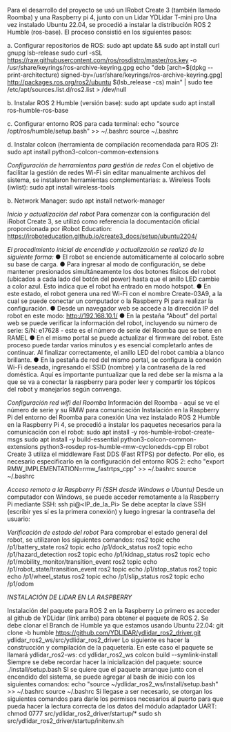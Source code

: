 Para el desarrollo del proyecto se usó un IRobot Create 3 (también llamado Roomba) y una Raspberry pi 4, junto con un Lidar YDLidar T-mini pro
Una vez instalado Ubuntu 22.04, se procedió a instalar la distribución ROS 2 Humble
(ros-base). El proceso consistió en los siguientes pasos:

a. Configurar repositorios de ROS:
sudo apt update && sudo apt install curl gnupg lsb-release
sudo curl -sSL https://raw.githubusercontent.com/ros/rosdistro/master/ros.key -o /usr/share/keyrings/ros-archive-keyring.gpg
echo "deb [arch=$(dpkg --print-architecture) signed-by=/usr/share/keyrings/ros-archive-keyring.gpg] http://packages.ros.org/ros2/ubuntu
$(lsb_release -cs) main" | sudo tee /etc/apt/sources.list.d/ros2.list > /dev/null

b. Instalar ROS 2 Humble (versión base):
sudo apt update
sudo apt install ros-humble-ros-base

c. Configurar entorno ROS para cada terminal:
echo "source /opt/ros/humble/setup.bash" >> ~/.bashrc
source ~/.bashrc

d. Instalar colcon (herramienta de compilación recomendada para ROS 2):
sudo apt install python3-colcon-common-extensions

*Configuración de herramientas para gestión de redes*
Con el objetivo de facilitar la gestión de redes Wi-Fi sin editar manualmente archivos del
sistema, se instalaron herramientas complementarias:
a. Wireless Tools (iwlist):
sudo apt install wireless-tools

b. Network Manager:
sudo apt install network-manager

*Inicio y actualización del robot*
Para comenzar con la configuración del iRobot Create 3, se utilizó como referencia la documentación oficial proporcionada por iRobot Education:
https://iroboteducation.github.io/create3_docs/setup/ubuntu2204/

*El procedimiento inicial de encendido y actualización se realizó de la siguiente forma:*
● El robot se enciende automáticamente al colocarlo sobre su base de carga.
● Para ingresar al modo de configuración, se debe mantener presionados
simultáneamente los dos botones físicos del robot (ubicados a cada lado del botón del
power) hasta que el anillo LED cambie a color azul. Esto indica que el robot ha entrado
en modo hotspot.
● En este estado, el robot genera una red Wi-Fi con el nombre Create-03A9, a la cual se
puede conectar un computador o la Raspberry Pi para realizar la configuración.
● Desde un navegador web se accede a la dirección IP del robot en este modo:
http://192.168.10.1/
● En la pestaña “About” del portal web se puede verificar la información del robot,
incluyendo su número de serie:
S/N: e17628 - este es el número de serie del Roomba que se tiene en RAMEL
● En el mismo portal se puede actualizar el firmware del robot. Este proceso puede tardar
varios minutos y es esencial completarlo antes de continuar. Al finalizar correctamente,
el anillo LED del robot cambia a blanco brillante.
● En la pestaña de red del mismo portal, se configura la conexión Wi-Fi deseada,
ingresando el SSID (nombre) y la contraseña de la red doméstica. Aquí es importante
puntualizar que la red debe ser la misma a la que se va a conectar la raspberry para
poder leer y compartir los tópicos del robot y manejarlos según convenga.

*Configuración red wifi del Roomba*
Información del Roomba - aquí se ve el número de serie y su RMW para comunicación
Instalación en la Raspberry Pi del entorno del Roomba para conexión
Una vez instalado ROS 2 Humble en la Raspberry Pi 4, se procedió a instalar los paquetes
necesarios para la comunicación con el robot:
sudo apt install -y ros-humble-irobot-create-msgs
sudo apt install -y build-essential python3-colcon-common-extensions python3-rosdep
ros-humble-rmw-cyclonedds-cpp
El robot Create 3 utiliza el middleware Fast DDS (Fast RTPS) por defecto. Por ello, es
necesario especificarlo en la configuración del entorno ROS 2:
echo "export RMW_IMPLEMENTATION=rmw_fastrtps_cpp" >> ~/.bashrc
source ~/.bashrc

*Acceso remoto a la Raspberry Pi (SSH desde Windows o Ubuntu)*
Desde un computador con Windows, se puede acceder remotamente a la Raspberry Pi
mediante SSH:
ssh pi@<IP_de_la_Pi>
Se debe aceptar la clave SSH (escribir yes sí es la primera conexión) y luego ingresar la contraseña del usuario:

*Verificación de estado del robot*
Para comprobar el estado general del robot, se utilizaron los siguientes comandos:
ros2 topic echo /p1/battery_state
ros2 topic echo /p1/dock_status
ros2 topic echo /p1/hazard_detection
ros2 topic echo /p1/kidnap_status
ros2 topic echo /p1/mobility_monitor/transition_event
ros2 topic echo /p1/robot_state/transition_event
ros2 topic echo /p1/stop_status
ros2 topic echo /p1/wheel_status
ros2 topic echo /p1/slip_status
ros2 topic echo /p1/odom

*INSTALACIÓN DE LIDAR EN LA RASPBERRY*

Instalación del paquete para ROS 2 en la Raspberry
Lo primero es acceder al github de YDLidar (link arriba) para obtener el paquete de ROS 2.
Se debe clonar el Branch de Humble ya que estamos usando Ubuntu 22.04:
git clone -b humble https://github.com/YDLIDAR/ydlidar_ros2_driver.git
ydlidar_ros2_ws/src/ydlidar_ros2_driver
Lo siguiente es hacer la construcción y compilación de la paquetería. En este caso el paquete se llamará ydlidar_ros2-ws:
cd ydlidar_ros2_ws
colcon build --symlink-install
Siempre se debe recordar hacer la inicialización del paquete:
source ./install/setup.bash
SI se quiere que el paquete arranque junto con el encendido del sistema, se puede agregar al bash de inicio con los siguientes comandos:
echo "source ~/ydlidar_ros2_ws/install/setup.bash" >> ~/.bashrc
source ~/.bashrc
Si llegase a ser necesario, se otorgan los siguientes comandos para darle los permisos necesarios al puerto para que pueda hacer la lectura correcta de los datos del módulo adaptador UART:
chmod 0777 src/ydlidar_ros2_driver/startup/*
sudo sh src/ydlidar_ros2_driver/startup/initenv.sh

